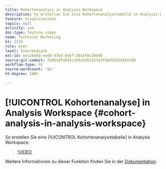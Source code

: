 ```yaml
---
title: Kohortenanalyse in Analysis Workspace
description: So erstellen Sie eine Kohortenanalysetabelle in Analysis Workspace.
feature: Visualizations
topics: null
activity: use
doc-type: feature video
team: Technical Marketing
kt: 2135
role: User
level: Intermediate
exl-id: eec26e68-eed9-47b5-8ebf-26a1f6c28d40
source-git-commit: fe861dfd541c1b9cb3b233fa3f56d55054305fd9
workflow-type: ht
source-wordcount: '51'
ht-degree: 100%

---
```


# [!UICONTROL Kohortenanalyse] in Analysis Workspace {#cohort-analysis-in-analysis-workspace}

So erstellen Sie eine [!UICONTROL Kohortenanalysetabelle] in Analysis Workspace.

>[!VIDEO](https://video.tv.adobe.com/v/23990/?quality=12)

Weitere Informationen zu dieser Funktion finden Sie in der [Dokumentation](https://experienceleague.adobe.com/docs/analytics/analyze/analysis-workspace/visualizations/cohort-table/cohort-analysis.html?lang=de).
